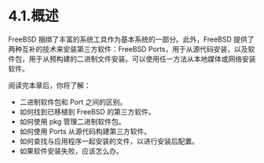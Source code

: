 # 4.1.概述

FreeBSD 捆绑了丰富的系统工具作为基本系统的一部分。此外，FreeBSD 提供了两种互补的技术来安装第三方软件：FreeBSD Ports，用于从源代码安装，以及软件包，用于从预构建的二进制文件安装。可以使用任一方法从本地媒体或网络安装软件。

阅读完本章后，你将了解：

- 二进制软件包和 Port 之间的区别。
- 如何找到已移植到 FreeBSD 的第三方软件。
- 如何使用 pkg 管理二进制软件包。
- 如何使用 Ports 从源代码构建第三方软件。
- 如何查找与应用程序一起安装的文件，以进行安装后配置。
- 如果软件安装失败，应该怎么办。
